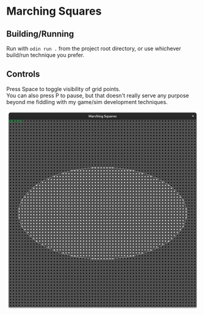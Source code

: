 Marching Squares
================

Building/Running
----------------
Run with `odin run .` from the project root directory, or use whichever build/run technique you prefer.

Controls
--------
Press Space to toggle visibility of grid points.  
You can also press P to pause, but that doesn't really serve any purpose beyond me fiddling with my game/sim development techniques.

![Screenshot of Marching Squares program visualizing an ellipse.](ellipse_visualization.png)
